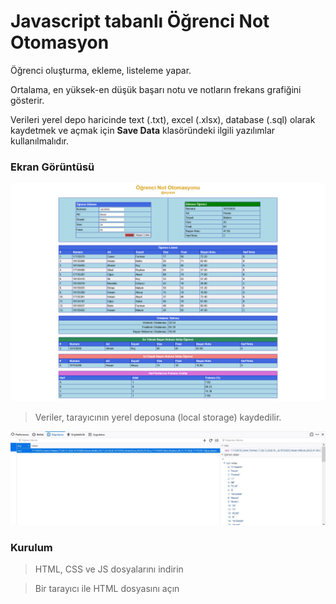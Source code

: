 # Javascript tabanlı Öğrenci Not Otomasyon

Öğrenci oluşturma, ekleme, listeleme yapar. 

Ortalama, en yüksek-en düşük başarı notu ve notların frekans grafiğini gösterir. 

Verileri yerel depo haricinde text (.txt), excel (.xlsx), database (.sql) olarak kaydetmek ve açmak için **Save Data** klasöründeki ilgili yazılımlar kullanılmalıdır.

### Ekran Görüntüsü
![Student Grade Automation](https://raw.githubusercontent.com/myoluk/Internet-Programming/main/StudentGradeAutomation/ScreenShots/main.jpg)

> Veriler, tarayıcının yerel deposuna (local storage) kaydedilir.

![Local Storage](https://raw.githubusercontent.com/myoluk/Internet-Programming/main/StudentGradeAutomation/ScreenShots/local-data.jpg)

### Kurulum

> HTML, CSS ve JS dosyalarını indirin

> Bir tarayıcı ile HTML dosyasını açın
